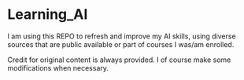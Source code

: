 # Learning_AI

I am using this REPO to refresh and improve my AI skills, using diverse sources that are public available or part of courses I was/am enrolled.

Credit for original content is always provided. I of course make some modifications when necessary.
